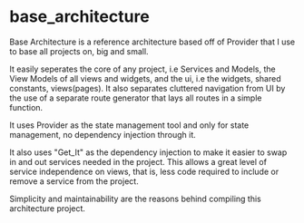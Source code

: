 # base_architecture

Base Architecture is a reference architecture based off of Provider that I use to base all projects on, big and small.

It easily seperates the core of any project, i.e Services and Models, the View Models of all views and widgets,
and the ui, i.e the widgets, shared constants, views(pages).
It also separates cluttered navigation from UI by the use of a separate route generator that lays all routes in a simple function.

It uses Provider as the state management tool and only for state management, no dependency injection through it.

It also uses "Get_It" as the dependency injection to make it easier to swap in and out services needed in the project.
This allows a great level of service independence on views, that is, less code required to include or remove a service from the project.

Simplicity and maintainability are the reasons behind compiling this architecture project.
